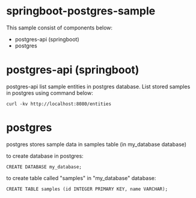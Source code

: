 # springboot-postgres-sample

This sample consist of components below: 
 * postgres-api (springboot)
 * postgres

# postgres-api (springboot)
postgres-api list sample entities in postgres database. List stored samples in postgres using command below:

<pre><code>curl -kv http://localhost:8080/entities</code></pre>

# postgres
postgres stores sample data in samples table (in my_database database)

to create database in postgres: <br/>
<pre><code>CREATE DATABASE my_database;</code></pre>

to create table called "samples" in "my_database" database: <br/>
<pre><code>CREATE TABLE samples (id INTEGER PRIMARY KEY, name VARCHAR);</code></pre>
 